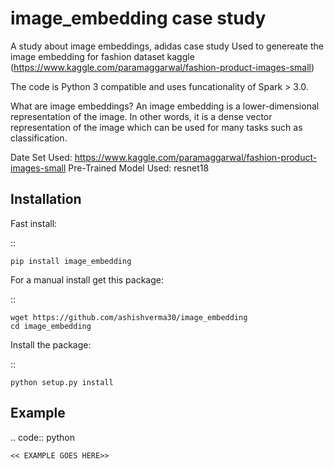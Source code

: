 image_embedding case study
==============================

A study about image embeddings, adidas case study
Used to genereate the image embedding for fashion dataset kaggle (https://www.kaggle.com/paramaggarwal/fashion-product-images-small) 

The code is  Python 3 compatible and uses funcationality of Spark > 3.0.

What are image embeddings?
An image embedding is a lower-dimensional representation of the image. In other words, it is a dense vector representation of the image which can be used for many tasks such as classification.


Date Set Used: https://www.kaggle.com/paramaggarwal/fashion-product-images-small
Pre-Trained Model Used: resnet18




Installation
------------

Fast install:

::

    pip install image_embedding

For a manual install get this package:

::

    wget https://github.com/ashishverma30/image_embedding
    cd image_embedding

Install the package:

::

    python setup.py install    

Example
--------

.. code:: python

    << EXAMPLE GOES HERE>>